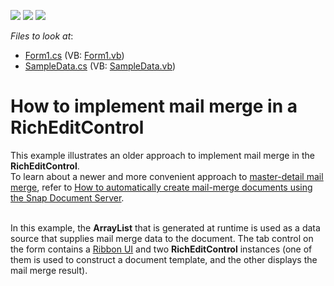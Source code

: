 <!-- default badges list -->
![](https://img.shields.io/endpoint?url=https://codecentral.devexpress.com/api/v1/VersionRange/128610451/11.2.5%2B)
[![](https://img.shields.io/badge/Open_in_DevExpress_Support_Center-FF7200?style=flat-square&logo=DevExpress&logoColor=white)](https://supportcenter.devexpress.com/ticket/details/E1680)
[![](https://img.shields.io/badge/📖_How_to_use_DevExpress_Examples-e9f6fc?style=flat-square)](https://docs.devexpress.com/GeneralInformation/403183)
<!-- default badges end -->
<!-- default file list -->
*Files to look at*:

* [Form1.cs](./CS/MailMerge/Form1.cs) (VB: [Form1.vb](./VB/MailMerge/Form1.vb))
* [SampleData.cs](./CS/MailMerge/SampleData.cs) (VB: [SampleData.vb](./VB/MailMerge/SampleData.vb))
<!-- default file list end -->
# How to implement mail merge in a RichEditControl


<p>This example illustrates an older approach to implement mail merge in the <strong>RichEditControl</strong>.<br />
To learn about a newer and more convenient approach to <a href="https://documentation.devexpress.com/#WindowsForms/CustomDocument16044"><u>master-detail mail merge</u></a>, refer to <a href="https://www.devexpress.com/Support/Center/CodeCentral/ViewExample.aspx?exampleId=E5078"><u>How to automatically create mail-merge documents using the Snap Document Server</u></a>.</p><p><br />
In this example, the <strong>ArrayList</strong> that is generated at runtime is used as a data source that supplies mail merge data to the document. The tab control on the form contains a <a href="https://documentation.devexpress.com/#WindowsForms/CustomDocument9551"><u>Ribbon UI</u></a> and two <strong>RichEditControl</strong> instances (one of them is used to construct a document template, and the other displays the mail merge result).</p>

<br/>


